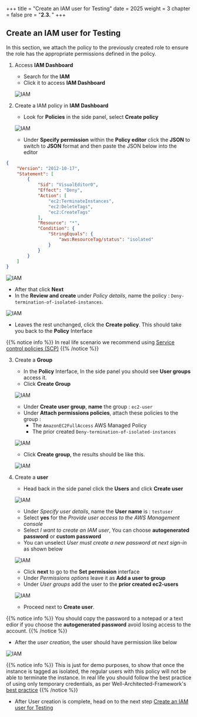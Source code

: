 +++
title = "Create an IAM user for Testing"
date = 2025
weight = 3
chapter = false
pre = "<b>2.3. </b>"
+++

## Create an IAM user for Testing

In this section, we attach the policy to the previously created role to ensure the role has the appropriate permissions defined in the policy.

1. Access **IAM Dashboard**

   - Search for the **IAM**
   - Click it to access **IAM Dashboard**

   ![IAM](/images/1/1.3/IAM_Dashboard.png?width=90pc)

2. Create a IAM policy in **IAM Dashboard**
   - Look for **Policies** in the side panel, select **Create policy**

   ![IAM](/images/1/1.3/Create_policy.png?width=90pc)
   
   - Under **Specify permission** within the **Policy editor** click the **JSON** to switch to **JSON** format and then paste the JSON below into the editor

```json
{
    "Version": "2012-10-17",
    "Statement": [
        {
            "Sid": "VisualEditor0",
            "Effect": "Deny",
            "Action": [
                "ec2:TerminateInstances",
                "ec2:DeleteTags",
                "ec2:CreateTags"
            ],
            "Resource": "*",
            "Condition": {
                "StringEquals": {
                    "aws:ResourceTag/status": "isolated"
                }
            }
        }
    ]
}
```

   ![IAM](/images/1/1.3/Create_policy_add_policy.png?width=90pc)

   - After that click **Next**
   - In the **Review and create** under _Policy details_, name the policy : `Deny-termination-of-isolated-instances`.

   ![IAM](/images/1/1.3/Create_policy_naming.png?width=90pc)

   - Leaves the rest unchanged, click the **Create policy**. This should take you back to the **Policy** Interface
   

{{% notice info %}}
In real life scenario we recommend using [Service control policies (SCP)](https://docs.aws.amazon.com/organizations/latest/userguide/orgs_manage_policies_scps.html)
{{% /notice %}}

3. Create a **Group**
   - In the **Policy** Interface, In the side panel you should see **User groups** access it.
   - Click **Create Group**
   
   ![IAM](/images/1/1.3/Create_group.png?width=90pc)

   - Under **Create user group**, **name** the group : `ec2-user`
   - Under **Attach permissions policies**, attach these policies to the group : 
      - The `AmazonEC2FullAccess` AWS Managed Policy
      - The prior created `Deny-termination-of-isolated-instances`
 
   
   ![IAM](/images/1/1.3/Create_group_naming.png?width=90pc)
   
   - Click **Create group**, the results should be like this.
   
   ![IAM](/images/1/1.3/Create_group_result.png?width=90pc)
   
1. Create a **user**
   - Head back in the side panel click the **Users** and click **Create user**

   ![IAM](/images/1/1.3/Create_user.png?width=90pc)

   - Under _Specify user details_, name the **User name** is : `testuser`
   - Select **yes** for the _Provide user access to the AWS Management console_
   - Select _I want to create an IAM user_, You can choose **autogenerated password** or **custom password**
   - You can unselect _User must create a new password at next sign-in_ as shown below

   ![IAM](/images/1/1.3/Create_user_details.png?width=90pc)
   
   - Click **next** to go to the **Set permission** interface
   - Under _Permissions options_ leave it as **Add a user to group**
   - Under _User groups_ add the user to the **prior created ec2-users**
   
   ![IAM](/images/1/1.3/Create_user_set_permission.png?width=90pc)

   - Proceed next to **Create user**.

{{% notice info %}}
You should copy the password to a notepad or a text edior if you choose the **autogenerated password** avoid losing access to the account.
{{% /notice %}}

   - After the _user creation_, the user should have permission like below  

   ![IAM](/images/1/1.3/Create_user_result.png?width=90pc)

{{% notice info %}}
This is just for demo purposes, to show that once the instance is tagged as isolated,
 the regular users with this policy will not be able to terminate the instance.
 In real life you should follow the best practice of using only temporary credentials,
 as per Well-Architected-Framework's [best practice](https://docs.aws.amazon.com/en_us/wellarchitected/latest/framework/sec-02.html)
{{% /notice %}}

   - After User creation is complete, head on to the next step [Create an IAM user for Testing](..//3-Configure-Response)
